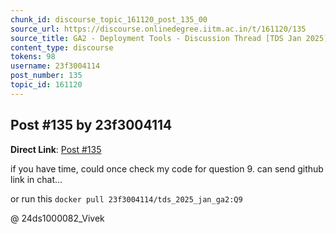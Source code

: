 ```yaml
---
chunk_id: discourse_topic_161120_post_135_00
source_url: https://discourse.onlinedegree.iitm.ac.in/t/161120/135
source_title: GA2 - Deployment Tools - Discussion Thread [TDS Jan 2025]
content_type: discourse
tokens: 98
username: 23f3004114
post_number: 135
topic_id: 161120
---
```


## Post #135 by 23f3004114

**Direct Link**: [Post #135](https://discourse.onlinedegree.iitm.ac.in/t/161120/135)

if you have time, could once check my code for question 9. can send github link in chat…

or run this `docker pull 23f3004114/tds_2025_jan_ga2:Q9`

@ 24ds1000082_Vivek
